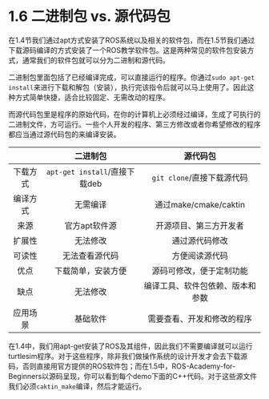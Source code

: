 # 1.6 二进制包 vs. 源代码包

在1.4节我们通过apt方式安装了ROS系统以及相关的软件包，而在1.5节我们通过下载源码编译的方式安装了一个ROS教学软件包。这是两种常见的软件包安装方式，通常我们的软件包就可以分为二进制和源代码。

二进制包里面包括了已经编译完成，可以直接运行的程序。你通过`sudo apt-get install`来进行下载和解包（安装），执行完该指令后就可以马上使用了。因此这种方式简单快捷，适合比较固定、无需改动的程序。

而源代码包里是程序的原始代码，在你的计算机上必须经过编译，生成了可执行的二进制文件，方可运行。一些个人开发的程序、第三方修改或者你希望修改的程序都应当通过源代码包的来编译安装。

|  | 二进制包 | 源代码包|
| :------: | :------: |:------: |
| 下载方式 | `apt-get install`/直接下载deb | `git clone`/直接下载源代码|
| 编译方式 | 无需编译 | 通过make/cmake/caktin|
| 来源 | 官方apt软件源 | 开源项目、第三方开发者 |
| 扩展性   | 无法修改  | 通过源代码修改 |
| 可读性 | 无法查看源代码 | 方便阅读源代码 |
| 优点 | 下载简单，安装方便 | 源码可修改，便于定制功能 |
| 缺点 | 无法修改 | 编译工具、软件包依赖、版本和参数 |
| 应用场景 | 基础软件 | 需要查看、开发和修改的程序 |

在1.4中，我们用apt-get安装了ROS及其组件，因此我们不需要编译就可以运行turtlesim程序。对于这些程序，除非我们做操作系统的设计开发才会去下载源码，否则直接用官方提供的ROS软件包；而在1.5中，ROS-Academy-for-Beginners以源码呈现，你可以看到每个demo下面的C++代码。对于这些源文件我们必须`caktin_make`编译，然后才能运行。

